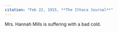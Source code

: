 ```yaml
---
citation: "Feb 22, 1915, **The Ithaca Journal**" 
---
```

Mrs. Hannah Mills is suffering with a bad cold. 